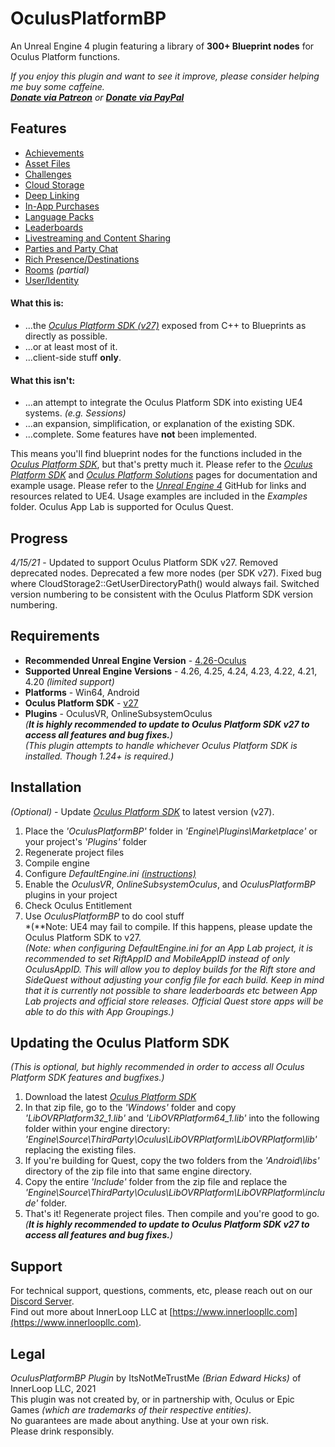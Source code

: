 # OculusPlatformBP

An Unreal Engine 4 plugin featuring a library of **300+ Blueprint nodes** for Oculus Platform functions.

*If you enjoy this plugin and want to see it improve, please consider helping me buy some caffeine.<br>
[**Donate via Patreon**](https://www.patreon.com/innerloopllc) or [**Donate via PayPal**](https://paypal.me/bhicks85)*

## Features
+ [Achievements](https://developer.oculus.com/documentation/unreal/ps-achievements)
+ [Asset Files](https://developer.oculus.com/documentation/unreal/ps-assets/)
+ [Challenges](https://developer.oculus.com/documentation/unreal/ps-challenges/)
+ [Cloud Storage](https://developer.oculus.com/documentation/unreal/ps-cloud-storage/)
+ [Deep Linking](https://developer.oculus.com/documentation/unreal/ps-deep-linking/)
+ [In-App Purchases](https://developer.oculus.com/documentation/unreal/ps-iap/)
+ [Language Packs](https://developer.oculus.com/documentation/unreal/ps-language-packs/)
+ [Leaderboards](https://developer.oculus.com/documentation/unreal/ps-leaderboards/)
+ [Livestreaming and Content Sharing](https://developer.oculus.com/documentation/unreal/ps-sharing/)
+ [Parties and Party Chat](https://developer.oculus.com/documentation/unreal/ps-parties/)
+ [Rich Presence/Destinations](https://developer.oculus.com/documentation/unreal/ps-rich-presence/)
+ [Rooms](https://developer.oculus.com/documentation/unreal/ps-rooms/) *(partial)*
+ [User/Identity](https://developer.oculus.com/documentation/unreal/ps-presence/)

#### What this is:
+ ...the [*Oculus Platform SDK (v27)*](https://developer.oculus.com/reference/platform/v27/) exposed from C++ to Blueprints as directly as possible.
+ ...or at least most of it.
+ ...client-side stuff **only**.

#### What this isn't:
+ ...an attempt to integrate the Oculus Platform SDK into existing UE4 systems. *(e.g. Sessions)*
+ ...an expansion, simplification, or explanation of the existing SDK.
+ ...complete. Some features have **not** been implemented.

This means you'll find blueprint nodes for the functions included in the [*Oculus Platform SDK*](https://developer.oculus.com/reference/platform/v27/), but that's pretty much it. Please refer to the [*Oculus Platform SDK*](https://developer.oculus.com/reference/platform/v27/) and [*Oculus Platform Solutions*](https://developer.oculus.com/documentation/unreal/ps-platform-intro/) pages for documentation and example usage. Please refer to the [*Unreal Engine 4*](https://github.com/EpicGames/UnrealEngine) GitHub for links and resources related to UE4. Usage examples are included in the *Examples* folder. Oculus App Lab is supported for Oculus Quest.

## Progress
*4/15/21* - Updated to support Oculus Platform SDK v27. Removed deprecated nodes. Deprecated a few more nodes (per SDK v27). Fixed bug where CloudStorage2::GetUserDirectoryPath() would always fail. Switched version numbering to be consistent with the Oculus Platform SDK version numbering.

## Requirements
* **Recommended Unreal Engine Version** - [4.26-Oculus](https://github.com/Oculus-VR/UnrealEngine/tree/4.26)
* **Supported Unreal Engine Versions** - 4.26, 4.25, 4.24, 4.23, 4.22, 4.21, 4.20 *(limited support)*
* **Platforms** - Win64, Android
* **Oculus Platform SDK** - [v27](https://developer.oculus.com/downloads/package/oculus-platform-sdk/27.0.0/)<br>
* **Plugins** - OculusVR, OnlineSubsystemOculus<br>
*(**It is highly recommended to update to Oculus Platform SDK v27 to access all features and bug fixes.**)*<br>
*(This plugin attempts to handle whichever Oculus Platform SDK is installed. Though 1.24+ is required.)*<br>

## Installation
*(Optional)* - Update [*Oculus Platform SDK*](https://developer.oculus.com/downloads/package/oculus-platform-sdk/) to latest version (v27).
1) Place the *'OculusPlatformBP'* folder in *'Engine\Plugins\Marketplace'* or your project's *'Plugins'* folder
2) Regenerate project files
3) Compile engine
4) Configure *DefaultEngine.ini [(instructions)](https://developer.oculus.com/documentation/unreal/ps-setup/)*
5) Enable the *OculusVR*, *OnlineSubsystemOculus*, and *OculusPlatformBP* plugins in your project
6) Check Oculus Entitlement
7) Use *OculusPlatformBP* to do cool stuff<br>
*(**Note: UE4 may fail to compile. If this happens, please update the Oculus Platform SDK to v27. <br>
*(Note: when configuring DefaultEngine.ini for an App Lab project, it is recommended to set RiftAppID and MobileAppID instead of only OculusAppID. This will allow you to deploy builds for the Rift store and SideQuest without adjusting your config file for each build. Keep in mind that it is currently not possible to share leaderboards etc between App Lab projects and official store releases. Official Quest store apps will be able to do this with App Groupings.)*<br>

## Updating the Oculus Platform SDK
*(This is optional, but highly recommended in order to access all Oculus Platform SDK features and bugfixes.)*
1) Download the latest [*Oculus Platform SDK*](https://developer.oculus.com/downloads/package/oculus-platform-sdk/)
2) In that zip file, go to the *'Windows'* folder and copy *'LibOVRPlatform32_1.lib'* and *'LibOVRPlatform64_1.lib'* into the following folder within your engine directory: *'Engine\Source\ThirdParty\Oculus\LibOVRPlatform\LibOVRPlatform\lib'* replacing the existing files.
3) If you're building for Quest, copy the two folders from the *'Android\libs'* directory of the zip file into that same engine directory.
4) Copy the entire *'Include'* folder from the zip file and replace the *'Engine\Source\ThirdParty\Oculus\LibOVRPlatform\LibOVRPlatform\include'* folder.
5) That's it! Regenerate project files. Then compile and you're good to go.<br>
*(**It is highly recommended to update to Oculus Platform SDK v27 to access all features and bug fixes.**)*<br>
## Support
For technical support, questions, comments, etc, please reach out on our [Discord Server](https://discord.gg/k6KxJvq).<br>
Find out more about InnerLoop LLC at [https://www.innerloopllc.com](https://www.innerloopllc.com).

## Legal
*OculusPlatformBP Plugin* by ItsNotMeTrustMe *(Brian Edward Hicks)* of InnerLoop LLC, 2021<br>
This plugin was not created by, or in partnership with, Oculus or Epic Games *(which are trademarks of their respective entities)*.<br>
No guarantees are made about anything. Use at your own risk.<br>
Please drink responsibly.
